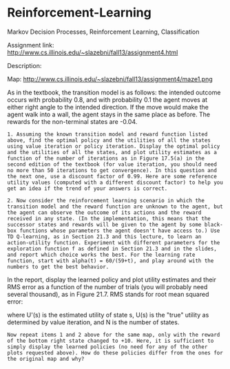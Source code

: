 Reinforcement-Learning
======================

Markov Decision Processes, Reinforcement Learning, Classification

Assignment link: http://www.cs.illinois.edu/~slazebni/fall13/assignment4.html

Description:

Map:
http://www.cs.illinois.edu/~slazebni/fall13/assignment4/maze1.png

As in the textbook, the transition model is as follows: the intended outcome occurs with probability 0.8, and with probability 0.1 the agent moves at either right angle to the intended direction. If the move would make the agent walk into a wall, the agent stays in the same place as before. The rewards for the non-terminal states are -0.04.

    1. Assuming the known transition model and reward function listed above, find the optimal policy and the utilities of all the states using value iteration or policy iteration. Display the optimal policy and the utilities of all the states, and plot utility estimates as a function of the number of iterations as in Figure 17.5(a) in the second edition of the textbook (for value iteration, you should need no more than 50 iterations to get convergence). In this question and the next one, use a discount factor of 0.99. Here are some reference utility values (computed with a different discount factor) to help you get an idea if the trend of your answers is correct. 

    2. Now consider the reinforcement learning scenario in which the transition model and the reward function are unknown to the agent, but the agent can observe the outcome of its actions and the reward received in any state. (In the implementation, this means that the successor states and rewards will be given to the agent by some black-box functions whose parameters the agent doesn't have access to.) Use TD Q-learning, as in Section 21.3 and this lecture, to learn an action-utility function. Experiment with different parameters for the exploration function f as defined in Section 21.3 and in the slides, and report which choice works the best. For the learning rate function, start with alpha(t) = 60/(59+t), and play around with the numbers to get the best behavior.

In the report, display the learned policy and plot utility estimates and their RMS error as a function of the number of trials (you will probably need several thousand), as in Figure 21.7. RMS stands for root mean squared error: 

where U'(s) is the estimated utility of state s, U(s) is the "true" utility as determined by value iteration, and N is the number of states.

    Now repeat items 1 and 2 above for the same map, only with the reward of the bottom right state changed to +10. Here, it is sufficient to simply display the learned policies (no need for any of the other plots requested above). How do these policies differ from the ones for the original map and why?
